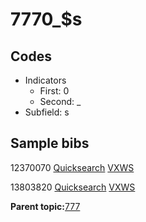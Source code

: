 # 7770\_$s

## Codes

-   Indicators
    -   First: 0
    -   Second: \_
-   Subfield: s

## Sample bibs

12370070 [Quicksearch](https://search.library.yale.edu/catalog/12370070) [VXWS](http://prodorbis.library.yale.edu:7014/vxws/GetHoldingsService?bibId=12370070)

13803820 [Quicksearch](https://search.library.yale.edu/catalog/13803820) [VXWS](http://prodorbis.library.yale.edu:7014/vxws/GetHoldingsService?bibId=13803820)

**Parent topic:**[777](../../tags/777/777.md)

